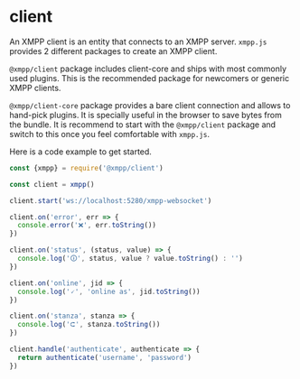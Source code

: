 # client

An XMPP client is an entity that connects to an XMPP server. `xmpp.js` provides
2 different packages to create an XMPP client.

`@xmpp/client` package includes client-core and ships with most commonly used
plugins. This is the recommended package for newcomers or generic XMPP clients.

`@xmpp/client-core` package provides a bare client connection and allows to
hand-pick plugins. It is specially useful in the browser to save bytes from the
bundle. It is recommend to start with the `@xmpp/client` package and switch to
this once you feel comfortable with `xmpp.js`.

Here is a code example to get started.

```js
const {xmpp} = require('@xmpp/client')

const client = xmpp()

client.start('ws://localhost:5280/xmpp-websocket')

client.on('error', err => {
  console.error('❌', err.toString())
})

client.on('status', (status, value) => {
  console.log('🛈', status, value ? value.toString() : '')
})

client.on('online', jid => {
  console.log('🗸', 'online as', jid.toString())
})

client.on('stanza', stanza => {
  console.log('⮈', stanza.toString())
})

client.handle('authenticate', authenticate => {
  return authenticate('username', 'password')
})
```

